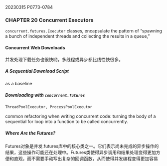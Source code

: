 20230315    P0773-0784

### CHAPTER 20 Concurrent Executors

`concurrent.futures.Executor` classes, encapsulate the pattern of “spawning a bunch of independent threads and collecting the results in a queue,”

#### Concurrent Web Downloads
并发处理下载任务也很快哟，多线程或异步都比线性快很多。

##### A Sequential Download Script
as a baseline

##### Downloading with `concurrent.futures`
`ThreadPoolExecutor, ProcessPoolExecutor`

 common refactoring when writing concurrent code: turning the body of a sequential for loop into a function to be called concurrently.

##### Where Are the Futures?

Futures对象是并发.futures库中的核心类之一。它们表示尚未完成的异步操作的结果，这些操作可能还在处理中。Futures类使得异步调用和结果处理变得更加方便和直观，而不需要手动写出复杂的回调函数，从而使得并发编程变得更加容易


